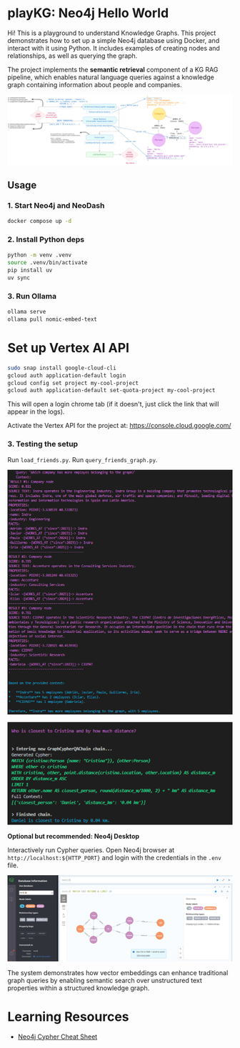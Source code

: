 # playKG: Neo4j Hello World

Hi! This is a playground to understand Knowledge Graphs. This project demonstrates how to set up a simple Neo4j database using Docker, and interact with it using Python. It includes examples of creating nodes and relationships, as well as querying the graph.

The project implements the **semantic retrieval** component of a KG RAG pipeline, which enables natural language queries against a knowledge graph containing information about people and companies.

![alt text](media/KGRAG_schema.svg)


## Usage

### 1. Start Neo4j and NeoDash

```bash
docker compose up -d
```

### 2. Install Python deps

```bash
python -m venv .venv
source .venv/bin/activate  
pip install uv
uv sync
```

### 3. Run Ollama

```bash
ollama serve
ollama pull nomic-embed-text
```

# Set up Vertex AI API

```bash
sudo snap install google-cloud-cli
gcloud auth application-default login
gcloud config set project my-cool-project
gcloud auth application-default set-quota-project my-cool-project
```

This will open a login chrome tab (if it doesn't, just click the link that will appear in the logs).

Activate the Vertex API for the project at: https://console.cloud.google.com/


### 3. Testing the setup

Run `load_friends.py`. 
Run `query_friends_graph.py`.

![alt text](media/response_example_1.png)

![alt text](media/response_example_2.png)

**Optional but recommended: Neo4j Desktop**

Interactively run Cypher queries. Open Neo4j browser at `http://localhost:${HTTP_PORT}` and login with the credentials in the `.env` file.

![alt text](media/neo4j_desktop_screenshot.png)

The system demonstrates how vector embeddings can enhance traditional graph queries by enabling semantic search over unstructured text properties within a structured knowledge graph.

# Learning Resources

- [Neo4j Cypher Cheat Sheet](https://neo4j.com/docs/cypher-cheat-sheet/5/all/)



